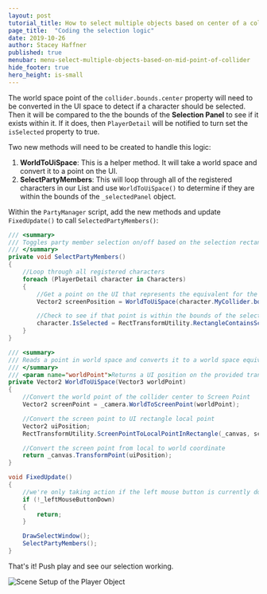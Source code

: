 ```yaml
---
layout: post
tutorial_title: How to select multiple objects based on center of a collider
page_title:  "Coding the selection logic"
date: 2019-10-26
author: Stacey Haffner
published: true
menubar: menu-select-multiple-objects-based-on-mid-point-of-collider
hide_footer: true
hero_height: is-small
---
```


The world space point of the `collider.bounds.center` property will need to be converted in the UI space to detect if a character should be selected. Then it will be compared to the the bounds of the **Selection Panel** to see if it exists within it. If it does, then `PlayerDetail` will be notified to turn set the `isSelected` property to true.

Two new methods will need to be created to handle this logic: 

1. **WorldToUiSpace**: This is a helper method. It will take a world space and convert it to a point on the UI. 
1. **SelectPartyMembers**: This will loop through all of the registered characters in our List and use `WorldToUiSpace()` to determine if they are within the bounds of the `_selectedPanel` object.

Within the `PartyManager` script, add the new methods and update `FixedUpdate()` to call `SelectedPartyMembers()`:

```csharp
/// <summary>
/// Toggles party member selection on/off based on the selection rectangle that was drawn by the player
/// </summary>
private void SelectPartyMembers()
{
    //Loop through all registered characters
    foreach (PlayerDetail character in Characters)
    {
        //Get a point on the UI that represents the equivalent for the collider's center point
        Vector2 screenPosition = WorldToUiSpace(character.MyCollider.bounds.center);

        //Check to see if that point is within the bounds of the selection panel 
        character.IsSelected = RectTransformUtility.RectangleContainsScreenPoint(_selectedPanel, screenPosition);
    }
}

/// <summary>
/// Reads a point in world space and converts it to a world space equivalent on the UI
/// </summary>
/// <param name="worldPoint">Returns a UI position on the provided transform from a world position vector</param>
private Vector2 WorldToUiSpace(Vector3 worldPoint)
{
    //Convert the world point of the collider center to Screen Point
    Vector2 screenPoint = _camera.WorldToScreenPoint(worldPoint);

    //Convert the screen point to UI rectangle local point
    Vector2 uiPosition;
    RectTransformUtility.ScreenPointToLocalPointInRectangle(_canvas, screenPoint, _camera, out uiPosition);

    //Convert the screen point from local to world coordinate
    return _canvas.TransformPoint(uiPosition);
}

void FixedUpdate()
{
    //we're only taking action if the left mouse button is currently down
    if (!_leftMouseButtonDown)
    {
        return;
    }

    DrawSelectWindow();
    SelectPartyMembers();
}
```
That's it! Push play and see our selection working.

![Scene Setup of the Player Object]({{page.dir}}/images/pt-5-4-final-demo.gif)

